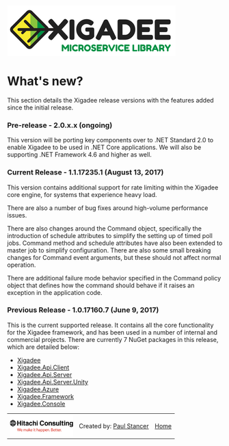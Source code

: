 ![Xigadee](X2a.png)

# What's new?

This section details the Xigadee release versions with the features added since the initial release.

### Pre-release - 2.0.x.x (ongoing)

This version will be porting key components over to .NET Standard 2.0 to enable Xigadee to be used in .NET Core applications. We will also be supporting .NET Framework 4.6 and higher as well.

### Current Release - 1.1.17235.1 (August 13, 2017)

This version contains additional support for rate limiting within the Xigadee core engine, for systems that experience heavy load. 

There are also a number of bug fixes around high-volume performance issues.

There are also changes around the Command object, specifically the introduction of schedule attributes to simplify the setting up of timed poll jobs. Command method and schedule attributes have also been extended to master job to simplify configuration. There are also some small breaking changes for Command event arguments, but these should not affect normal operation.

There are additional failure mode behavior specified in the Command policy object that defines how the command should behave if it raises an exception in the application code.

### Previous Release - 1.0.17160.7 (June 9, 2017)

This is the current supported release. It contains all the core functionality for the Xigadee framework, and has been used in a number of internal and commercial projects. There are currently 7 NuGet packages in this release, which are detailed below:

- [Xigadee](https://www.nuget.org/packages/Xigadee/1.0.17160.7)
- [Xigadee.Api.Client](https://www.nuget.org/packages/Xigadee.Api.Client/1.0.17160.7)
- [Xigadee.Api.Server](https://www.nuget.org/packages/Xigadee.Api.Server/1.0.17160.7)
- [Xigadee.Api.Server.Unity](https://www.nuget.org/packages/Xigadee.Api.Server.Unity/1.0.17160.7)
- [Xigadee.Azure](https://www.nuget.org/packages/Xigadee.Azure/1.0.17160.7)
- [Xigadee.Framework](https://www.nuget.org/packages/Xigadee.Framework/1.0.17160.7)
- [Xigadee.Console](https://www.nuget.org/packages/Xigadee.Console/1.0.17160.7)


<table><tr> 
<td><a href="http://www.hitachiconsulting.com"><img src="hitachi.png" alt="Hitachi Consulting" height="50"/></a></td> 
<td>Created by: <a href="http://github.com/paulstancer">Paul Stancer</a></td>
  <td><a href="../README.md">Home</a></td>
</tr></table>
